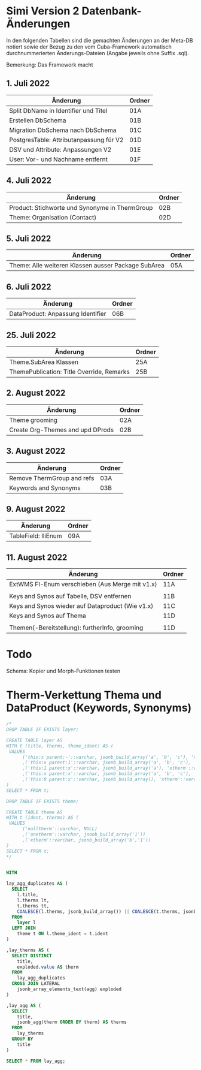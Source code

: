 # Simi Version 2 Datenbank-Änderungen

In den folgenden Tabellen sind die gemachten Änderungen an der Meta-DB notiert sowie der Bezug zu den vom Cuba-Framework
automatisch durchnummerierten Änderungs-Dateien (Angabe jeweils ohne Suffix .sql).

Bemerkung: Das Framework macht 

## 1. Juli 2022

|Änderung|Ordner|
|---|---|
|Split DbName in Identifier und Titel|01A|
|Erstellen DbSchema|01B|
|Migration DbSchema nach DbSchema|01C|
|PostgresTable: Attributanpassung für V2|01D|
|DSV und Attribute: Anpassungen V2|01E|
|User: Vor- und Nachname entfernt|01F|

## 4. Juli 2022

|Änderung|Ordner|
|---|---|
|Product: Stichworte und Synonyme in ThermGroup|02B|
|Theme: Organisation (Contact)|02D|

## 5. Juli 2022

|Änderung|Ordner|
|---|---|
|Theme: Alle weiteren Klassen ausser Package SubArea|05A|

## 6. Juli 2022

|Änderung|Ordner|
|---|---|
|DataProduct: Anpassung Identifier|06B|

## 25. Juli 2022

|Änderung|Ordner|
|---|---|
|Theme.SubArea Klassen|25A|
|ThemePublication: Title Override, Remarks|25B|

## 2. August 2022

|Änderung|Ordner|
|---|---|
|Theme grooming|02A|
|Create Org-Themes and upd DProds|02B|

## 3. August 2022

|Änderung|Ordner|
|---|---|
|Remove ThermGroup and refs|03A|
|Keywords and Synonyms|03B|

## 9. August 2022

|Änderung|Ordner|
|---|---|
|TableField: IliEnum|09A|

## 11. August 2022

|Änderung|Ordner|
|---|---|
|ExtWMS FI-Enum verschieben (Aus Merge mit v1.x)|11A|
|||
|Keys and Synos auf Tabelle, DSV entfernen|11B|
|Keys and Synos wieder auf Dataproduct (Wie v1.x)|11C|
|Keys and Synos auf Thema|11D|
|||
|Themen(-Bereitstellung): furtherInfo, grooming|11D|


# Todo

Schema:
Kopier und Morph-Funktionen testen

# Therm-Verkettung Thema und DataProduct (Keywords, Synonyms)

```sql
/*
DROP TABLE IF EXISTS layer;

CREATE TABLE layer AS                                     
WITH t (title, therms, theme_ident) AS (
 VALUES
      ('this:x parent:-'::varchar, jsonb_build_array('a', 'b', 'c'), 'nulltherm'::varchar)
      ,('this:x parent:1'::varchar, jsonb_build_array('a', 'b', 'c'), 'onetherm'::varchar)
      ,('this:1 parent:x'::varchar, jsonb_build_array('a'), 'xtherm'::varchar)
      ,('this:x parent:x'::varchar, jsonb_build_array('a', 'b', 'c'), 'xtherm'::varchar)
      ,('this:0 parent:x'::varchar, jsonb_build_array(), 'xtherm'::varchar)
)
SELECT * FROM t;

DROP TABLE IF EXISTS theme;

CREATE TABLE theme AS                                     
WITH t (ident, therms) AS (
 VALUES
      ('nulltherm'::varchar, NULL)
      ,('onetherm'::varchar, jsonb_build_array('1'))
      ,('xtherm'::varchar, jsonb_build_array('b','1'))
)
SELECT * FROM t;
*/


WITH 

lay_agg_duplicates AS (
  SELECT 
    l.title,
    l.therms lt,
    t.therms tt,
    COALESCE(l.therms, jsonb_build_array()) || COALESCE(t.therms, jsonb_build_array()) AS agg
  FROM 
    layer l 
  LEFT JOIN 
    theme t ON l.theme_ident = t.ident
)

,lay_therms AS (
  SELECT DISTINCT
    title,
    exploded.value AS therm
  FROM
    lay_agg_duplicates
  CROSS JOIN LATERAL 
    jsonb_array_elements_text(agg) exploded
)

,lay_agg AS (
  SELECT 
    title,
    jsonb_agg(therm ORDER BY therm) AS therms
  FROM
    lay_therms
  GROUP BY 
    title
)

SELECT * FROM lay_agg;
```

